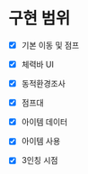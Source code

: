 # 구현 범위
- [x] 기본 이동 및 점프
- [x] 체력바 UI
- [x] 동적환경조사
- [x] 점프대
- [x] 아이템 데이터
- [x] 아이템 사용
- [x] 3인칭 시점
      
